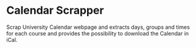 Calendar Scrapper
=================

Scrap University Calendar webpage and extracts days, groups and times for each course and
provides the possibility to download the Calendar in iCal.
